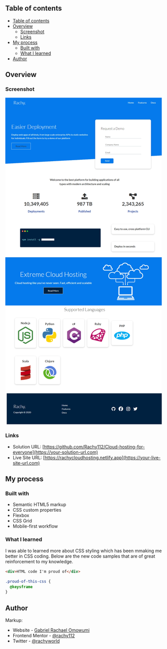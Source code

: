 ## Table of contents


- [Table of contents](#table-of-contents)
- [Overview](#overview)
  - [Screenshot](#screenshot)
  - [Links](#links)
- [My process](#my-process)
  - [Built with](#built-with)
  - [What I learned](#what-i-learned)
- [Author](#author)


## Overview

### Screenshot

![Screenshot](image.png)

### Links

- Solution URL: [https://github.com/Rachy112/Cloud-hosting-for-everyone](https://your-solution-url.com)
- Live Site URL: [https://rachycloudhosting.netlify.app](https://your-live-site-url.com)

## My process

### Built with

- Semantic HTML5 markup
- CSS custom properties
- Flexbox
- CSS Grid
- Mobile-first workflow

### What I learned

I was able to learned more about CSS styling which has been mmaking me better in CSS coding. 
Below are the new code samples that are of great reinforcement to my knowledge.

```html
<div>HTML code I'm proud of</div>
```
```css
.proud-of-this-css {
  @keysframe
}
```

## Author
Markup:
  - Website - [Gabriel Rachael Omowumi](https://www.instagram.rachy_word1.com)
  - Frontend Mentor - [@rachy112](https://www.frontendmentor.io/profile/rachy112)
  - Twitter - [@rachyworld](https://www.twitter.com/rachy112)
